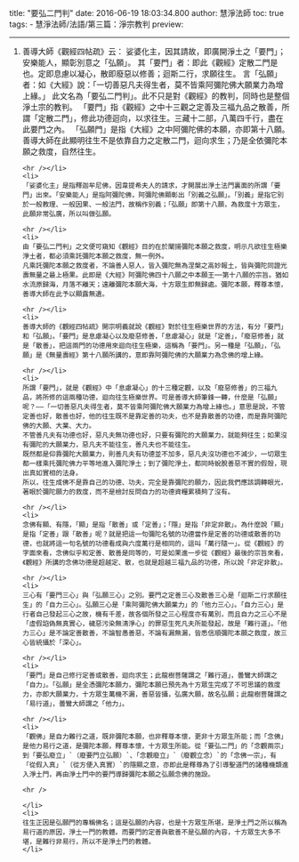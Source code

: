title: "要弘二門判"
date: 2016-06-19 18:03:34.800
author: 慧淨法師
toc: true
tags:
    - 慧淨法師/法語/第三篇：淨宗教判
preview: 

---

<ol>
	<li>
	善導大師《觀經四帖疏》云： 
	娑婆化主，因其請故，即廣開淨土之「要門」；安樂能人，顯彰別意之「弘願」。
	其「要門」者：即此《觀經》定散二門是也。定即息慮以凝心，散即廢惡以修善；迴斯二行，求願往生。
	言「弘願」者：如《大經》說：「一切善惡凡夫得生者，莫不皆乘阿彌陀佛大願業力為增上緣。」
	此文名為「要弘二門判」。此不只是對《觀經》的教判，同時也是整個淨土宗的教判。
	「要門」指《觀經》之中十三觀之定善及三福九品之散善，所謂「定散二門」，修此功德迴向，以求往生。三藏十二部，八萬四千行，盡在此要門之內。
	「弘願門」是指《大經》之中阿彌陀佛的本願，亦即第十八願。善導大師在此顯明往生不是依靠自力之定散二門，迴向求生；乃是全依彌陀本願之救度，自然往生。

	<hr /></li>
	<li>
	「娑婆化主」是指釋迦牟尼佛，因韋提希夫人的請求，才開展出淨土法門裏面的所謂「要門」出來。「安樂能人」是指阿彌陀佛，阿彌陀佛顯彰出「別義之弘願」。「別義」是指它別於一般教理、一般因果、一般法門，故稱作別義；「弘願」即第十八願，為救度十方眾生，此願非常弘廣，所以叫做弘願。

	<hr /></li>
	<li>
	由「要弘二門判」之文便可窺知《觀經》目的在於闡揚彌陀本願之救度，明示凡欲往生極樂淨土者，都必須乘託彌陀本願之救度，無一例外。
	凡乘託彌陀本願之救度者，不論善人惡人，皆入彌陀無為涅槃之高妙報土，皆與彌陀同證光壽無量之最上極果。此即是《大經》阿彌陀佛四十八願之中本願王──第十八願的宗旨。猶如水流原歸海，月落不離天；遠離彌陀本願大海，十方眾生即無歸處。彌陀本願，釋尊本懷，善導大師在此予以顯露無遺。

	<hr /></li>
	<li>
	善導大師的《觀經四帖疏》開宗明義就說《觀經》對於往生極樂世界的方法，有分「要門」和「弘願」。「要門」是息慮凝心以及廢惡修善，「息慮凝心」就是「定善」，「廢惡修善」就是「散善」，把這兩門的功德用來迴向往生極樂，這稱為「要門」。另一種是「弘願」，「弘願」是《無量壽經》第十八願所講的，意即靠阿彌陀佛的大願業力為念佛的增上緣。

	<hr /></li>
	<li>
	所謂「要門」，就是《觀經》中「息慮凝心」的十三種定觀，以及「廢惡修善」的三福九品，將所修的這兩種功德，迴向往生極樂世界。可是善導大師筆鋒一轉，什麼是「弘願」呢？——「一切善惡凡夫得生者，莫不皆乘阿彌陀佛大願業力為增上緣也。」意思是說，不管定善也好，散善也好，他的往生既不是靠定善的功夫，也不是靠散善的功德，而是靠阿彌陀佛的大願、大業、大力。
	不管善凡夫有功德也好，惡凡夫無功德也好，只要有彌陀的大願業力，就能夠往生；如果沒有彌陀的大願業力，惡凡夫不能往生，善凡夫也不能往生。
	既然都是仰靠彌陀大願業力，則善凡夫有功德並不加多，惡凡夫沒功德也不減少，一切眾生都一樣乘托彌陀佛力平等地進入彌陀淨土；到了彌陀淨土，都同時蛻脫善惡不實的假殼，現出真如實相的法身。
	所以，往生成佛不是靠自己的功德、功夫，完全是靠彌陀的願力，因此我們應該調轉眼光，著眼於彌陀願力的救度，而不是檢討反問自力的功德資糧累積夠了沒有。

	<hr /></li>
	<li>
	念佛有顯、有隱，「顯」是指「散善」或「定善」；「隱」是指「非定非散」。為什麼說「顯」是指「定善」跟「散善」呢？就是把這一句彌陀名號的功德當作是定善的功德或散善的功德，也就將這一句名號的功德看成與六度萬行是相同的，這叫「萬行隨一」。從《觀經》的字面來看，念佛似乎和定善、散善是同等的，可是如果進一步從《觀經》最後的宗旨來看，《觀經》所講的念佛功德是超越定、散，也就是超越三福九品的功德，所以說「非定非散」。

	<hr /></li>
	<li>
	三心有「要門三心」與「弘願三心」之別。要門之定善三心及散善三心是「迴斯二行求願往生」的「自力三心」。弘願三心是「乘阿彌陀佛大願業力」的「他力三心」。「自力三心」是行者自己發起三心之故，機有千差，故各個所發之三心程度亦有萬別，而且自力之三心不是「虛假諂偽無真實心，穢惡污染無清淨心」的罪惡生死凡夫所能發起，故是「難行道」。「他力三心」是不論定善散善，不論智愚善惡，不論有漏無漏，皆悉信順彌陀本願之救度，故三心皆統攝於「深心」。

	<hr /></li>
	<li>
	「要門」是自己修行定善或散善，迴向求生；此龍樹菩薩謂之「難行道」，曇鸞大師謂之「自力」。「弘願」是全憑彌陀本願力，彌陀本願已預先為十方眾生完成了不可思議的救度力，亦即大願業力，十方眾生萬機不漏，善惡皆攝，弘廣大願，故名弘願；此龍樹菩薩謂之「易行道」，曇鸞大師謂之「他力」。

	<hr /></li>
	<li>
	「觀佛」是自力難行之道，既非彌陀本願，也非釋尊本懷，更非十方眾生所能；而「念佛」是他力易行之道，是彌陀本願，釋尊本懷，十方眾生所能。從「要弘二門」的「念觀兩宗」到「要弘廢立」`（廢要門立弘願）`、「念觀廢立」`（廢觀立念）`的「念佛一宗」，有「從假入真」`（從方便入真實）`的隱顯之意，亦即此是釋尊為了引導聖道門的諸種機類進入淨土門，再由淨土門中的要門導歸彌陀本願之弘願念佛的施設。

	<hr />
	 
	</li>
	<li>
	往生正因是弘願門的專稱佛名；這是弘願的內容，也是十方眾生所堪，是淨土門之所以稱為易行道的原因，淨土一門的教體。而要門的定善與散善不是弘願的內容，十方眾生大多不堪，是難行非易行，所以不是淨土門的教體。
	</li>
</ol>

